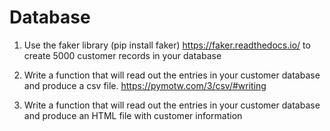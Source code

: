 # Database

1. Use the faker library (pip install faker)
   https://faker.readthedocs.io/ to create 5000 customer records in
   your database

2. Write a function that will read out the entries in your customer
   database and produce a csv file. https://pymotw.com/3/csv/#writing


3. Write a function that will read out the entries in your customer
   database and produce an HTML file with customer information
